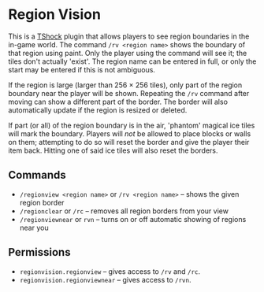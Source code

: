 Region Vision
=============

This is a [TShock](https://github.com/Pryaxis/TShock) plugin that allows players to see region boundaries in the in-game world. The command `/rv <region name>` shows the boundary of that region using paint. Only the player using the command will see it; the tiles don't actually 'exist'. The region name can be entered in full, or only the start may be entered if this is not ambiguous.

If the region is large (larger than 256 × 256 tiles), only part of the region boundary near the player will be shown. Repeating the `/rv` command after moving can show a different part of the border. The border will also automatically update if the region is resized or deleted.

If part (or all) of the region boundary is in the air, 'phantom' magical ice tiles will mark the boundary. Players will *not* be allowed to place blocks or walls on them; attempting to do so will reset the border and give the player their item back. Hitting one of said ice tiles will also reset the borders.

Commands
--------

* `/regionview <region name>` or `/rv <region name>` – shows the given region border
* `/regionclear` or `/rc` – removes all region borders from your view
* `/regionviewnear` or `rvn` – turns on or off automatic showing of regions near you

Permissions
-----------

* `regionvision.regionview` – gives access to `/rv` and `/rc`.
* `regionvision.regionviewnear` – gives access to `/rvn`.
